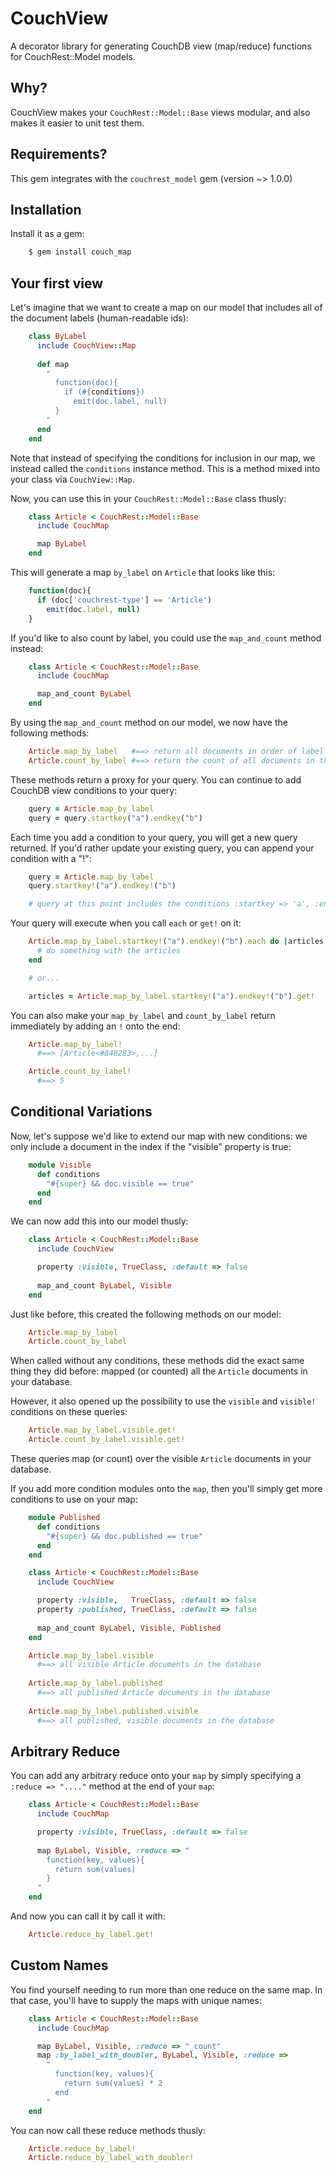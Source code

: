 # CouchView

A decorator library for generating CouchDB view (map/reduce) functions for CouchRest::Model models. 

## Why?

CouchView makes your `CouchRest::Model::Base` views modular, and also makes it easier to unit test them.

## Requirements?

This gem integrates with the `couchrest_model` gem (version ~> 1.0.0)

## Installation

Install it as a gem:

```sh
    $ gem install couch_map
```

## Your first view

Let's imagine that we want to create a map on our model that includes all of the document labels (human-readable ids):

```ruby
    class ByLabel
      include CouchView::Map
      
      def map
        "
          function(doc){
            if (#{conditions})
              emit(doc.label, null)
          }
        "
      end
    end
```

Note that instead of specifying the conditions for inclusion in our map, we instead called the `conditions` instance method. This is a method mixed into your class via `CouchView::Map`.

Now, you can use this in your `CouchRest::Model::Base` class thusly: 

```ruby
    class Article < CouchRest::Model::Base
      include CouchMap

      map ByLabel
    end
```

This will generate a map `by_label` on `Article` that looks like this:

```javascript
    function(doc){
      if (doc['couchrest-type'] == 'Article')
        emit(doc.label, null) 
    }
```

If you'd like to also count by label, you could use the `map_and_count` method instead:

```ruby
    class Article < CouchRest::Model::Base
      include CouchMap

      map_and_count ByLabel
    end
```

By using the `map_and_count` method on our model, we now have the following methods:

```ruby
    Article.map_by_label   #==> return all documents in order of label
    Article.count_by_label #==> return the count of all documents in the "by_label" map
```

These methods return a proxy for your query. You can continue to add CouchDB view conditions to your query:
    
```ruby
    query = Article.map_by_label
    query = query.startkey("a").endkey("b")
```

Each time you add a condition to your query, you will get a new query returned. If you'd rather update your existing query, you can append your condition with a "!":

```ruby   
    query = Article.map_by_label
    query.startkey!("a").endkey!("b")

    # query at this point includes the conditions :startkey => 'a', :endkey => 'b'
```

Your query will execute when you call `each` or `get!` on it:  

```ruby
    Article.map_by_label.startkey!("a").endkey!("b").each do |articles|
      # do something with the articles
    end

    # or...

    articles = Article.map_by_label.startkey!("a").endkey!("b").get!
```


You can also make your `map_by_label` and `count_by_label` return immediately by adding an `!` onto the end:

```ruby
    Article.map_by_label!
      #==> [Article<#848283>,...]

    Article.count_by_label!
      #==> 5
```


## Conditional Variations

Now, let's suppose we'd like to extend our map with new conditions: we only include a document in the index if the "visible" property is true:

```ruby
    module Visible
      def conditions
        "#{super} && doc.visible == true"
      end
    end
```

We can now add this into our model thusly:

```ruby
    class Article < CouchRest::Model::Base
      include CouchView

      property :visible, TrueClass, :default => false
      
      map_and_count ByLabel, Visible
    end
```

Just like before, this created the following methods on our model:
   
```ruby
    Article.map_by_label
    Article.count_by_label
```

When called without any conditions, these methods did the exact same thing they did before: mapped (or counted) all the `Article` documents in your database.

However, it also opened up the possibility to use the `visible` and `visible!` conditions on these queries:
   
```ruby
    Article.map_by_label.visible.get!
    Article.count_by_label.visible.get!
```

These queries map (or count) over the visible `Article` documents in your database.

If you add more condition modules onto the `map`, then you'll simply get more conditions to use on your map:

```ruby
    module Published
      def conditions
        "#{super} && doc.published == true"
      end
    end

    class Article < CouchRest::Model::Base
      include CouchView

      property :visible,   TrueClass, :default => false
      property :published, TrueClass, :default => false
      
      map_and_count ByLabel, Visible, Published
    end

    Article.map_by_label.visible
      #==> all visible Article documents in the database
    
    Article.map_by_label.published
      #==> all published Article documents in the database
    
    Article.map_by_label.published.visible
      #==> all published, visible documents in the database
```

## Arbitrary Reduce

You can add any arbitrary reduce onto your `map` by simply specifying a `:reduce => "...."` method at the end of your `map`:

```ruby
    class Article < CouchRest::Model::Base
      include CouchMap

      property :visible, TrueClass, :default => false
      
      map ByLabel, Visible, :reduce => "
        function(key, values){
          return sum(values)
        }
      "
    end
```

And now you can call it by call it with:
   
```ruby
    Article.reduce_by_label.get!
```

## Custom Names

You find yourself needing to run more than one reduce on the same map. In that case, you'll have to supply the maps with unique names:

```ruby
    class Article < CouchRest::Model::Base
      include CouchMap

      map ByLabel, Visible, :reduce => "_count"
      map :by_label_with_doubler, ByLabel, Visible, :reduce => 
        "
          function(key, values){
            return sum(values) * 2
          end
        "
    end
```

You can now call these reduce methods thusly:

```ruby
    Article.reduce_by_label!
    Article.reduce_by_label_with_doubler!
```
